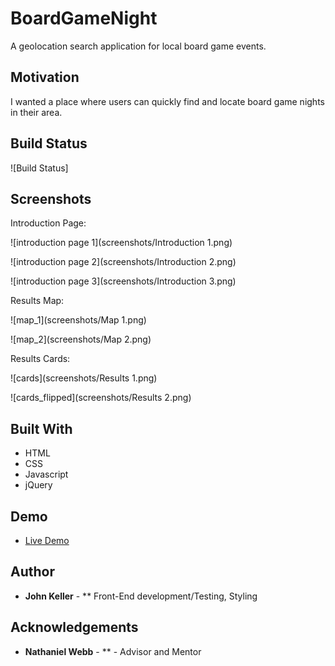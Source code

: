 # BoardGameNight

A  geolocation search application for local board game events. 

## Motivation
I wanted a place where users can quickly find and locate board game nights in their area.

## Build Status

![Build Status]

## Screenshots 
Introduction Page:

![introduction page 1](screenshots/Introduction 1.png)

![introduction page 2](screenshots/Introduction 2.png)

![introduction page 3](screenshots/Introduction 3.png)

Results Map:

![map_1](screenshots/Map 1.png)

![map_2](screenshots/Map 2.png)

Results Cards:

![cards](screenshots/Results 1.png)

![cards_flipped](screenshots/Results 2.png)

## Built With

* HTML
* CSS
* Javascript
* jQuery

## Demo

- [Live Demo](https://jmkeller3.github.io/BoardGameNight/)

## Author

* **John Keller** - ** Front-End development/Testing, Styling

## Acknowledgements

* **Nathaniel Webb** - ** - Advisor and Mentor


